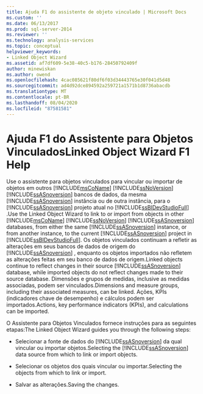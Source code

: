 ```yaml
---
title: Ajuda F1 do assistente de objeto vinculado | Microsoft Docs
ms.custom: ''
ms.date: 06/13/2017
ms.prod: sql-server-2014
ms.reviewer: ''
ms.technology: analysis-services
ms.topic: conceptual
helpviewer_keywords:
- Linked Object Wizard
ms.assetid: af7df609-5e38-40c5-b176-28450792409f
author: minewiskan
ms.author: owend
ms.openlocfilehash: 4cac085621f80df6f03d34443765e30f041d5d48
ms.sourcegitcommit: ad4d92dce894592a259721a1571b1d8736abacdb
ms.translationtype: MT
ms.contentlocale: pt-BR
ms.lasthandoff: 08/04/2020
ms.locfileid: "87581581"
---
```

# <a name="linked-object-wizard-f1-help"></a><span data-ttu-id="b0283-102">Ajuda F1 do Assistente para Objetos Vinculados</span><span class="sxs-lookup"><span data-stu-id="b0283-102">Linked Object Wizard F1 Help</span></span>
  <span data-ttu-id="b0283-103">Use o assistente para objetos vinculados para vincular ou importar de objetos em outros [!INCLUDE[msCoName](../includes/msconame-md.md)] [!INCLUDE[ssNoVersion](../includes/ssnoversion-md.md)] [!INCLUDE[ssASnoversion](../includes/ssasnoversion-md.md)] bancos de dados, da mesma [!INCLUDE[ssASnoversion](../includes/ssasnoversion-md.md)] instância ou de outra instância, para o [!INCLUDE[ssASnoversion](../includes/ssasnoversion-md.md)] projeto atual no [!INCLUDE[ssBIDevStudioFull](../includes/ssbidevstudiofull-md.md)] .</span><span class="sxs-lookup"><span data-stu-id="b0283-103">Use the Linked Object Wizard to link to or import from objects in other [!INCLUDE[msCoName](../includes/msconame-md.md)] [!INCLUDE[ssNoVersion](../includes/ssnoversion-md.md)] [!INCLUDE[ssASnoversion](../includes/ssasnoversion-md.md)] databases, from either the same [!INCLUDE[ssASnoversion](../includes/ssasnoversion-md.md)] instance, or from another instance, to the current [!INCLUDE[ssASnoversion](../includes/ssasnoversion-md.md)] project in [!INCLUDE[ssBIDevStudioFull](../includes/ssbidevstudiofull-md.md)].</span></span> <span data-ttu-id="b0283-104">Os objetos vinculados continuam a refletir as alterações em seus bancos de dados de origem do [!INCLUDE[ssASnoversion](../includes/ssasnoversion-md.md)] , enquanto os objetos importados não refletem as alterações feitas em seu banco de dados de origem.</span><span class="sxs-lookup"><span data-stu-id="b0283-104">Linked objects continue to reflect changes in their source [!INCLUDE[ssASnoversion](../includes/ssasnoversion-md.md)] database, while imported objects do not reflect changes made to their source database.</span></span> <span data-ttu-id="b0283-105">Dimensões e grupos de medidas, inclusive as medidas associadas, podem ser vinculados.</span><span class="sxs-lookup"><span data-stu-id="b0283-105">Dimensions and measure groups, including their associated measures, can be linked.</span></span> <span data-ttu-id="b0283-106">Ações, KPIs (indicadores chave de desempenho) e cálculos podem ser importados.</span><span class="sxs-lookup"><span data-stu-id="b0283-106">Actions, key performance indicators (KPIs), and calculations can be imported.</span></span>  
  
 <span data-ttu-id="b0283-107">O Assistente para Objetos Vinculados fornece instruções para as seguintes etapas:</span><span class="sxs-lookup"><span data-stu-id="b0283-107">The Linked Object Wizard guides you through the following steps:</span></span>  
  
-   <span data-ttu-id="b0283-108">Selecionar a fonte de dados do [!INCLUDE[ssASnoversion](../includes/ssasnoversion-md.md)] da qual vincular ou importar objetos.</span><span class="sxs-lookup"><span data-stu-id="b0283-108">Selecting the [!INCLUDE[ssASnoversion](../includes/ssasnoversion-md.md)] data source from which to link or import objects.</span></span>  
  
-   <span data-ttu-id="b0283-109">Selecionar os objetos dos quais vincular ou importar.</span><span class="sxs-lookup"><span data-stu-id="b0283-109">Selecting the objects from which to link or import.</span></span>  
  
-   <span data-ttu-id="b0283-110">Salvar as alterações.</span><span class="sxs-lookup"><span data-stu-id="b0283-110">Saving the changes.</span></span>  
  
  

